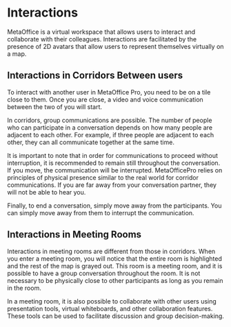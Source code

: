
# Interactions

MetaOffice is a virtual workspace that allows users to interact and collaborate with their colleagues. Interactions are facilitated by the presence of 2D avatars that allow users to represent themselves virtually on a map.

## Interactions in Corridors Between users
To interact with another user in MetaOffice Pro, you need to be on a tile close to them. Once you are close, a video and voice communication between the two of you will start.

In  corridors, group communications are possible. The number of people who can participate in a conversation depends on how many people are adjacent to each other. For example, if three people are adjacent to each other, they can all communicate together at the same time.

It is important to note that in order for communications to proceed without interruption, it is recommended to remain still throughout the conversation. If you move, the communication will be interrupted. MetaOfficePro relies on principles of physical presence similar to the real world for corridor communications. If you are far away from your conversation partner, they will not be able to hear you.

Finally, to end a conversation, simply move away from the participants. You can simply move away from them to interrupt the communication.

## Interactions in Meeting Rooms
Interactions in meeting rooms are different from those in corridors. When you enter a meeting room, you will notice that the entire room is highlighted and the rest of the map is grayed out. This room is a meeting room, and it is possible to have a group conversation throughout the room. It is not necessary to be physically close to other participants as long as you remain in the room.

In a meeting room, it is also possible to collaborate with other users using presentation tools, virtual whiteboards, and other collaboration features. These tools can be used to facilitate discussion and group decision-making.


